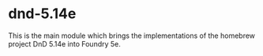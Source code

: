 # dnd-5.14e
This is the main module which brings the implementations of the homebrew project DnD 5.14e into Foundry 5e. 

